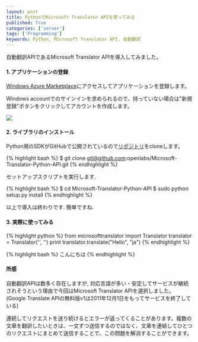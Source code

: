 ```yaml
---
layout: post
title: PythonでMicrosoft Translator APIを使ってみる
published: True
categories: ['server']
tags: ['Programming']
keywords: Python, Microsoft Translator API, 自動翻訳
---
```


自動翻訳APIであるMicrosoft Translator APIを導入してみました。

#### 1. アプリケーションの登録

[Windows Azure Marketplace](https://datamarket.azure.com/developer/applications/)にアクセスしてアプリケーションを登録します。

Windows accountでのサインインを求められるので、持っていない場合は"新規登録"ボタンをクリックしてアカウントを作成します。

<img src="https://dl.dropboxusercontent.com/u/12208857/img/microsoft_translator01.png" class="image-on-frame">

#### 2. ライブラリのインストール

Python用のSDKがGitHubで公開されているので[リポジトリ](https://github.com/openlabs/Microsoft-Translator-Python-API)をcloneします。

{% highlight bash %}
$ git clone git@github.com:openlabs/Microsoft-Translator-Python-API.git
{% endhighlight %}

セットアップスクリプトを実行します.

{% highlight bash %}
$ cd Microsoft-Translator-Python-API
$ sudo python setup.py install
{% endhighlight %}

以上で導入は終わりです. 簡単ですね.

#### 3. 実際に使ってみる

{% highlight python %}
from microsofttranslator import Translator
translator = Translator('<Your Client ID>', '<Your Client Secret>')
print translator.translate("Hello", "ja")
{% endhighlight %}

{% highlight bash %}
こんにちは
{% endhighlight %}

#### 所感

自動翻訳APIは数多く存在しますが, 対応言語が多い・安定してサービスが継続されそうという理由で今回はMicrosoft Translator APIを選択しました。
(Google Translate APIの無料版v1は2011年12月1日をもってサービスを終了している)

連続してリクエストを送り続けるとエラーが返ってくることがあります。複数の文章を翻訳したいときは、一文ずつ送信するのではなく、文章を連結してひとつのリクエストにまとめて送信することで、この問題を解消することができます。
